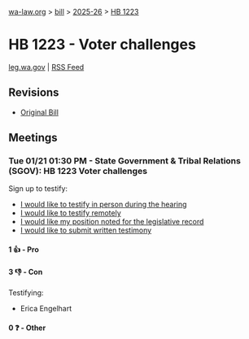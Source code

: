 [wa-law.org](/) > [bill](/bill/) > [2025-26](/bill/2025-26/) > [HB 1223](/bill/2025-26/hb/1223/)

# HB 1223 - Voter challenges
[leg.wa.gov](https://app.leg.wa.gov/billsummary?BillNumber=1223&Year=2025&Initiative=false) | [RSS Feed](./rss.xml)

## Revisions
* [Original Bill](1/)

## Meetings
### Tue 01/21 01:30 PM - State Government & Tribal Relations (SGOV): HB 1223 Voter challenges
Sign up to testify:
* [I would like to testify in person during the hearing](https://app.leg.wa.gov/csi/Testifier/Add?chamber=House&mId=32460&aId=161488&caId=24902&tId=1)
* [I would like to testify remotely](https://app.leg.wa.gov/csi/Testifier/Add?chamber=House&mId=32460&aId=161488&caId=24902&tId=2)
* [I would like my position noted for the legislative record](https://app.leg.wa.gov/csi/Testifier/Add?chamber=House&mId=32460&aId=161488&caId=24902&tId=3)
* [I would like to submit written testimony](https://app.leg.wa.gov/csi/Testifier/Add?chamber=House&mId=32460&aId=161488&caId=24902&tId=4)

#### 1 👍 - Pro

#### 3 👎 - Con
Testifying:
* Erica Engelhart

#### 0 ❓ - Other
